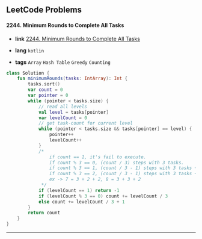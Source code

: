 ## LeetCode Problems



#### 2244. Minimum Rounds to Complete All Tasks

- **link**  [2244. Minimum Rounds to Complete All Tasks](https://leetcode.com/problems/minimum-rounds-to-complete-all-tasks/description/)

- **lang**  `kotlin` 
- **tags** `Array` `Hash Table` `Greedy` `Counting` 

```kotlin
class Solution {
    fun minimumRounds(tasks: IntArray): Int {
        tasks.sort()
        var count = 0
        var pointer = 0
        while (pointer < tasks.size) {
            // read all levels
            val level = tasks[pointer]
            var levelCount = 0
            // get task-count for current level
            while (pointer < tasks.size && tasks[pointer] == level) { 
                pointer++
                levelCount++
            }
            /*
                if count == 1, it's fail to execute.
                if count % 3 == 0, (count / 3) steps with 3 tasks.
                if count % 3 == 1, (count / 3 - 1) steps with 3 tasks + 2 steps with 2 tasks
                if count % 3 == 2, (count / 3 - 1) steps with 3 tasks + 1 step with 2 tasks
                ex -> 7 = 3 + 2 + 2, 8 = 3 + 3 + 2
             */
            if (levelCount == 1) return -1
            if (levelCount % 3 == 0) count += levelCount / 3
            else count += levelCount / 3 + 1
        }
        return count
    }
}
```

---

